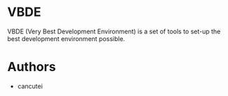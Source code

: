 # VBDE

VBDE (Very Best Development Environment) is a set of tools to set-up the best
development environment possible.

# Authors
- cancutei
